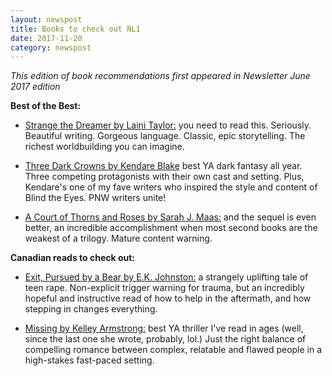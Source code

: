 ```yaml
---
layout: newspost
title: Books to check out NL1
date: 2017-11-20
category: newspost
---
```


*This edition of book recommendations first appeared in Newsletter June 2017 edition*

**Best of the Best:**

- [Strange the Dreamer by Laini Taylor:](https://www.goodreads.com/review/show/1874917240) you need to read this. Seriously. Beautiful writing. Gorgeous language. Classic, epic storytelling. The richest worldbuilding you can imagine.

- [Three Dark Crowns by Kendare Blake](https://www.goodreads.com/review/show/1922833230) best YA dark fantasy all year. Three competing protagonists with their own cast and setting. Plus, Kendare's one of my fave writers who inspired the style and content of Blind the Eyes. PNW writers unite!

- [A Court of Thorns and Roses by Sarah J. Maas:](https://www.goodreads.com/review/show/1877354261) and the sequel is even better, an incredible accomplishment when most second books are the weakest of a trilogy. Mature content warning.


**Canadian reads to check out:**

- [Exit, Pursued by a Bear by E.K. Johnston:](https://www.goodreads.com/review/show/1971454999) a strangely uplifting tale of teen rape. Non-explicit trigger warning for trauma, but an incredibly hopeful and instructive read of how to help in the aftermath, and how stepping in changes everything.

- [Missing by Kelley Armstrong:](https://www.goodreads.com/review/show/2022816960) best YA thriller I've read in ages (well, since the last one she wrote, probably, lol.) Just the right balance of compelling romance between complex, relatable and flawed people in a high-stakes fast-paced setting.
